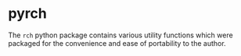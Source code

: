 # pyrch

The `rch` python package contains various utility functions which were packaged for the convenience and ease of 
portability to the author.  